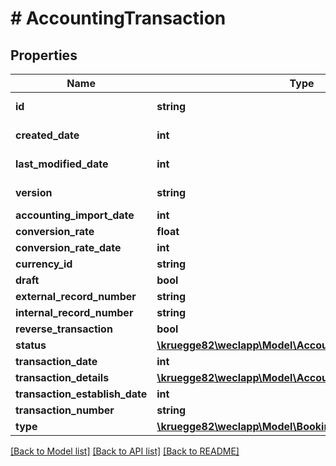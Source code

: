 # # AccountingTransaction

## Properties

Name | Type | Description | Notes
------------ | ------------- | ------------- | -------------
**id** | **string** |  | [optional] [readonly]
**created_date** | **int** |  | [optional] [readonly]
**last_modified_date** | **int** |  | [optional] [readonly]
**version** | **string** |  | [optional] [readonly]
**accounting_import_date** | **int** |  | [optional]
**conversion_rate** | **float** |  | [optional]
**conversion_rate_date** | **int** |  | [optional]
**currency_id** | **string** |  | [optional]
**draft** | **bool** |  | [optional]
**external_record_number** | **string** |  | [optional]
**internal_record_number** | **string** |  | [optional]
**reverse_transaction** | **bool** |  | [optional]
**status** | [**\kruegge82\weclapp\Model\AccountingTransactionStatus**](AccountingTransactionStatus.md) |  | [optional]
**transaction_date** | **int** |  | [optional]
**transaction_details** | [**\kruegge82\weclapp\Model\AccountingTransactionDetail[]**](AccountingTransactionDetail.md) |  | [optional]
**transaction_establish_date** | **int** |  | [optional]
**transaction_number** | **string** |  | [optional]
**type** | [**\kruegge82\weclapp\Model\BookingType**](BookingType.md) |  | [optional]

[[Back to Model list]](../../README.md#models) [[Back to API list]](../../README.md#endpoints) [[Back to README]](../../README.md)
